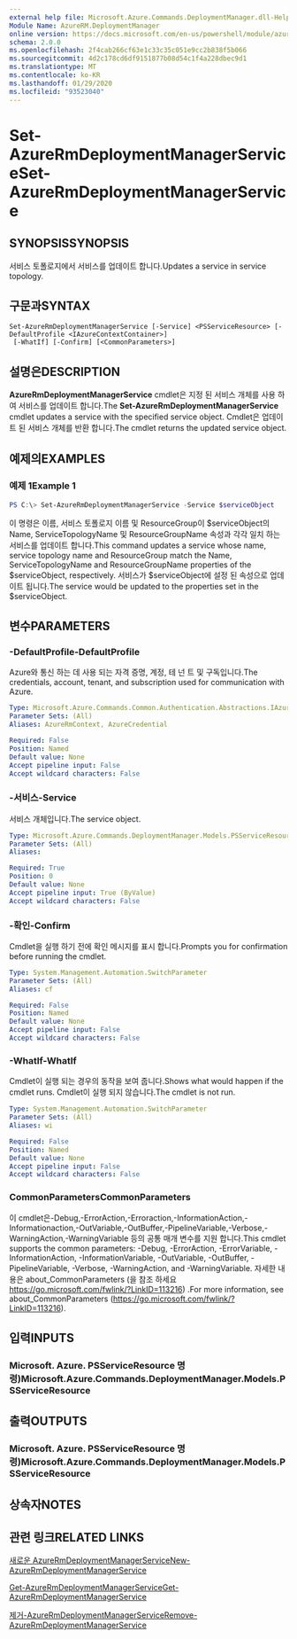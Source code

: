 ```yaml
---
external help file: Microsoft.Azure.Commands.DeploymentManager.dll-Help.xml
Module Name: AzureRM.DeploymentManager
online version: https://docs.microsoft.com/en-us/powershell/module/azurerm.deploymentmanager/set-azurermdeploymentmanagerservice
schema: 2.0.0
ms.openlocfilehash: 2f4cab266cf63e1c33c35c051e9cc2b838f5b066
ms.sourcegitcommit: 4d2c178cd6df9151877b08d54c1f4a228dbec9d1
ms.translationtype: MT
ms.contentlocale: ko-KR
ms.lasthandoff: 01/29/2020
ms.locfileid: "93523040"
---
```

# <span data-ttu-id="86d87-101">Set-AzureRmDeploymentManagerService</span><span class="sxs-lookup"><span data-stu-id="86d87-101">Set-AzureRmDeploymentManagerService</span></span>

## <span data-ttu-id="86d87-102">SYNOPSIS</span><span class="sxs-lookup"><span data-stu-id="86d87-102">SYNOPSIS</span></span>
<span data-ttu-id="86d87-103">서비스 토폴로지에서 서비스를 업데이트 합니다.</span><span class="sxs-lookup"><span data-stu-id="86d87-103">Updates a service in service topology.</span></span>

## <span data-ttu-id="86d87-104">구문과</span><span class="sxs-lookup"><span data-stu-id="86d87-104">SYNTAX</span></span>

```
Set-AzureRmDeploymentManagerService [-Service] <PSServiceResource> [-DefaultProfile <IAzureContextContainer>]
 [-WhatIf] [-Confirm] [<CommonParameters>]
```

## <span data-ttu-id="86d87-105">설명은</span><span class="sxs-lookup"><span data-stu-id="86d87-105">DESCRIPTION</span></span>
<span data-ttu-id="86d87-106">**AzureRmDeploymentManagerService** cmdlet은 지정 된 서비스 개체를 사용 하 여 서비스를 업데이트 합니다.</span><span class="sxs-lookup"><span data-stu-id="86d87-106">The **Set-AzureRmDeploymentManagerService** cmdlet updates a service with the specified service object.</span></span>
<span data-ttu-id="86d87-107">Cmdlet은 업데이트 된 서비스 개체를 반환 합니다.</span><span class="sxs-lookup"><span data-stu-id="86d87-107">The cmdlet returns the updated service object.</span></span>

## <span data-ttu-id="86d87-108">예제의</span><span class="sxs-lookup"><span data-stu-id="86d87-108">EXAMPLES</span></span>

### <span data-ttu-id="86d87-109">예제 1</span><span class="sxs-lookup"><span data-stu-id="86d87-109">Example 1</span></span>
```powershell
PS C:\> Set-AzureRmDeploymentManagerService -Service $serviceObject
```

<span data-ttu-id="86d87-110">이 명령은 이름, 서비스 토폴로지 이름 및 ResourceGroup이 $serviceObject의 Name, ServiceTopologyName 및 ResourceGroupName 속성과 각각 일치 하는 서비스를 업데이트 합니다.</span><span class="sxs-lookup"><span data-stu-id="86d87-110">This command updates a service whose name, service topology name and ResourceGroup match the Name, ServiceTopologyName and ResourceGroupName properties of the $serviceObject, respectively.</span></span>
<span data-ttu-id="86d87-111">서비스가 $serviceObject에 설정 된 속성으로 업데이트 됩니다.</span><span class="sxs-lookup"><span data-stu-id="86d87-111">The service would be updated to the properties set in the $serviceObject.</span></span>

## <span data-ttu-id="86d87-112">변수</span><span class="sxs-lookup"><span data-stu-id="86d87-112">PARAMETERS</span></span>

### <span data-ttu-id="86d87-113">-DefaultProfile</span><span class="sxs-lookup"><span data-stu-id="86d87-113">-DefaultProfile</span></span>
<span data-ttu-id="86d87-114">Azure와 통신 하는 데 사용 되는 자격 증명, 계정, 테 넌 트 및 구독입니다.</span><span class="sxs-lookup"><span data-stu-id="86d87-114">The credentials, account, tenant, and subscription used for communication with Azure.</span></span>

```yaml
Type: Microsoft.Azure.Commands.Common.Authentication.Abstractions.IAzureContextContainer
Parameter Sets: (All)
Aliases: AzureRmContext, AzureCredential

Required: False
Position: Named
Default value: None
Accept pipeline input: False
Accept wildcard characters: False
```

### <span data-ttu-id="86d87-115">-서비스</span><span class="sxs-lookup"><span data-stu-id="86d87-115">-Service</span></span>
<span data-ttu-id="86d87-116">서비스 개체입니다.</span><span class="sxs-lookup"><span data-stu-id="86d87-116">The service object.</span></span>

```yaml
Type: Microsoft.Azure.Commands.DeploymentManager.Models.PSServiceResource
Parameter Sets: (All)
Aliases:

Required: True
Position: 0
Default value: None
Accept pipeline input: True (ByValue)
Accept wildcard characters: False
```

### <span data-ttu-id="86d87-117">-확인</span><span class="sxs-lookup"><span data-stu-id="86d87-117">-Confirm</span></span>
<span data-ttu-id="86d87-118">Cmdlet을 실행 하기 전에 확인 메시지를 표시 합니다.</span><span class="sxs-lookup"><span data-stu-id="86d87-118">Prompts you for confirmation before running the cmdlet.</span></span>

```yaml
Type: System.Management.Automation.SwitchParameter
Parameter Sets: (All)
Aliases: cf

Required: False
Position: Named
Default value: None
Accept pipeline input: False
Accept wildcard characters: False
```

### <span data-ttu-id="86d87-119">-WhatIf</span><span class="sxs-lookup"><span data-stu-id="86d87-119">-WhatIf</span></span>
<span data-ttu-id="86d87-120">Cmdlet이 실행 되는 경우의 동작을 보여 줍니다.</span><span class="sxs-lookup"><span data-stu-id="86d87-120">Shows what would happen if the cmdlet runs.</span></span> <span data-ttu-id="86d87-121">Cmdlet이 실행 되지 않습니다.</span><span class="sxs-lookup"><span data-stu-id="86d87-121">The cmdlet is not run.</span></span>

```yaml
Type: System.Management.Automation.SwitchParameter
Parameter Sets: (All)
Aliases: wi

Required: False
Position: Named
Default value: None
Accept pipeline input: False
Accept wildcard characters: False
```

### <span data-ttu-id="86d87-122">CommonParameters</span><span class="sxs-lookup"><span data-stu-id="86d87-122">CommonParameters</span></span>
<span data-ttu-id="86d87-123">이 cmdlet은-Debug,-ErrorAction,-Erroraction,-InformationAction,-Informationaction,-OutVariable,-OutBuffer,-PipelineVariable,-Verbose,-WarningAction,-WarningVariable 등의 공통 매개 변수를 지원 합니다.</span><span class="sxs-lookup"><span data-stu-id="86d87-123">This cmdlet supports the common parameters: -Debug, -ErrorAction, -ErrorVariable, -InformationAction, -InformationVariable, -OutVariable, -OutBuffer, -PipelineVariable, -Verbose, -WarningAction, and -WarningVariable.</span></span> <span data-ttu-id="86d87-124">자세한 내용은 about_CommonParameters (을 참조 하세요 https://go.microsoft.com/fwlink/?LinkID=113216) .</span><span class="sxs-lookup"><span data-stu-id="86d87-124">For more information, see about_CommonParameters (https://go.microsoft.com/fwlink/?LinkID=113216).</span></span>

## <span data-ttu-id="86d87-125">입력</span><span class="sxs-lookup"><span data-stu-id="86d87-125">INPUTS</span></span>

### <span data-ttu-id="86d87-126">Microsoft. Azure. PSServiceResource 명령)</span><span class="sxs-lookup"><span data-stu-id="86d87-126">Microsoft.Azure.Commands.DeploymentManager.Models.PSServiceResource</span></span>

## <span data-ttu-id="86d87-127">출력</span><span class="sxs-lookup"><span data-stu-id="86d87-127">OUTPUTS</span></span>

### <span data-ttu-id="86d87-128">Microsoft. Azure. PSServiceResource 명령)</span><span class="sxs-lookup"><span data-stu-id="86d87-128">Microsoft.Azure.Commands.DeploymentManager.Models.PSServiceResource</span></span>

## <span data-ttu-id="86d87-129">상속자</span><span class="sxs-lookup"><span data-stu-id="86d87-129">NOTES</span></span>

## <span data-ttu-id="86d87-130">관련 링크</span><span class="sxs-lookup"><span data-stu-id="86d87-130">RELATED LINKS</span></span>

[<span data-ttu-id="86d87-131">새로운 AzureRmDeploymentManagerService</span><span class="sxs-lookup"><span data-stu-id="86d87-131">New-AzureRmDeploymentManagerService</span></span>](./New-AzureRmDeploymentManagerService.md)

[<span data-ttu-id="86d87-132">Get-AzureRmDeploymentManagerService</span><span class="sxs-lookup"><span data-stu-id="86d87-132">Get-AzureRmDeploymentManagerService</span></span>](./Set-AzureRmDeploymentManagerService.md)

[<span data-ttu-id="86d87-133">제거-AzureRmDeploymentManagerService</span><span class="sxs-lookup"><span data-stu-id="86d87-133">Remove-AzureRmDeploymentManagerService</span></span>](./Remove-AzureRmDeploymentManagerService.md)